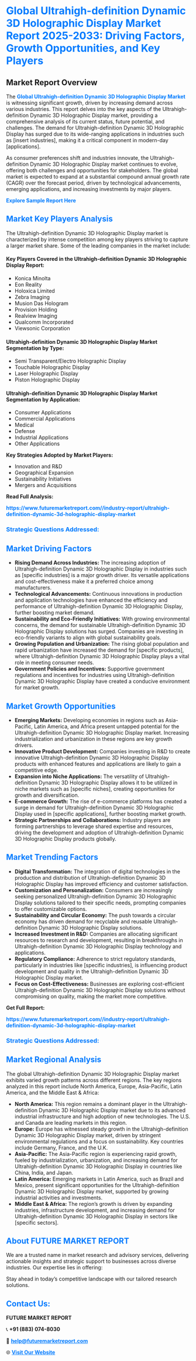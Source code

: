 <h1 style="color: #007BFF;">Global Ultrahigh-definition Dynamic 3D Holographic Display Market Report 2025-2033: Driving Factors, Growth Opportunities, and Key Players</h1>

<section id="overview">
<h2>Market Report Overview</h2>
<p>The <a href="https://www.futuremarketreport.com//industry-report/ultrahigh-definition-dynamic-3d-holographic-display-market" style="color: #007BFF; text-decoration: none;"><strong>Global Ultrahigh-definition Dynamic 3D Holographic Display Market</strong></a> is witnessing significant growth, driven by increasing demand across various industries. This report delves into the key aspects of the Ultrahigh-definition Dynamic 3D Holographic Display market, providing a comprehensive analysis of its current status, future potential, and challenges. The demand for Ultrahigh-definition Dynamic 3D Holographic Display has surged due to its wide-ranging applications in industries such as [insert industries], making it a critical component in modern-day [applications].</p>
<p>As consumer preferences shift and industries innovate, the Ultrahigh-definition Dynamic 3D Holographic Display market continues to evolve, offering both challenges and opportunities for stakeholders. The global market is expected to expand at a substantial compound annual growth rate (CAGR) over the forecast period, driven by technological advancements, emerging applications, and increasing investments by major players.</p>
</section>

<section id="overview">
<p><a href="https://www.futuremarketreport.com//request-sample/reportId=84248" style="color: #007BFF; text-decoration: none;"><strong>Explore Sample Report Here</strong></a></p>
</section>

<section id="key-players">
<h2 style="color: #007BFF;">Market Key Players Analysis</h2>
<p>The Ultrahigh-definition Dynamic 3D Holographic Display market is characterized by intense competition among key players striving to capture a larger market share. Some of the leading companies in the market include:</p>
<h4>Key Players Covered in the Ultrahigh-definition Dynamic 3D Holographic Display Report:</h4>
<ul><li>Konica Minolta</li><li>Eon Reality</li><li>Holoxica Limited</li><li>Zebra Imaging</li><li>Musion Das Hologram</li><li>Provision Holding</li><li>Realview Imaging</li><li>Qualcomm Incorporated</li><li>Viewsonic Corporation</li></ul>
<h4>Ultrahigh-definition Dynamic 3D Holographic Display Market Segmentation by Type:</h4>
<ul><li>Semi Transparent/Electro Holographic Display</li><li>Touchable Holographic Display</li><li>Laser Holographic Display</li><li>Piston Holographic Display</li></ul>

<h4>Ultrahigh-definition Dynamic 3D Holographic Display Market Segmentation by Application:</h4>
<ul><li>Consumer Applications</li><li>Commercial Applications</li><li>Medical</li><li>Defense</li><li>Industrial Applications</li><li>Other Applications</li></ul>
<p><strong>Key Strategies Adopted by Market Players:</strong></p>
<ul>
<li>Innovation and R&D</li>
<li>Geographical Expansion</li>
<li>Sustainability Initiatives</li>
<li>Mergers and Acquisitions</li>
</ul>
</section>

<section>
<p><strong>Read Full Analysis: </strong></p><a href="https://www.futuremarketreport.com//industry-report/ultrahigh-definition-dynamic-3d-holographic-display-market" style="color: #007BFF; text-decoration: none;"><strong>https://www.futuremarketreport.com//industry-report/ultrahigh-definition-dynamic-3d-holographic-display-market</strong></a>
<h3 style="color: #007BFF;">Strategic Questions Addressed:</h3>
</section>

<section id="driving-factors">
<h2 style="color: #007BFF;">Market Driving Factors</h2>
<ul>
<li><strong>Rising Demand Across Industries:</strong> The increasing adoption of Ultrahigh-definition Dynamic 3D Holographic Display in industries such as [specific industries] is a major growth driver. Its versatile applications and cost-effectiveness make it a preferred choice among manufacturers.</li>
<li><strong>Technological Advancements:</strong> Continuous innovations in production and application technologies have enhanced the efficiency and performance of Ultrahigh-definition Dynamic 3D Holographic Display, further boosting market demand.</li>
<li><strong>Sustainability and Eco-Friendly Initiatives:</strong> With growing environmental concerns, the demand for sustainable Ultrahigh-definition Dynamic 3D Holographic Display solutions has surged. Companies are investing in eco-friendly variants to align with global sustainability goals.</li>
<li><strong>Growing Population and Urbanization:</strong> The rising global population and rapid urbanization have increased the demand for [specific products], where Ultrahigh-definition Dynamic 3D Holographic Display plays a vital role in meeting consumer needs.</li>
<li><strong>Government Policies and Incentives:</strong> Supportive government regulations and incentives for industries using Ultrahigh-definition Dynamic 3D Holographic Display have created a conducive environment for market growth.</li>
</ul>
</section>

<section id="growth-opportunities">
<h2 style="color: #007BFF;">Market Growth Opportunities</h2>
<ul>
<li><strong>Emerging Markets:</strong> Developing economies in regions such as Asia-Pacific, Latin America, and Africa present untapped potential for the Ultrahigh-definition Dynamic 3D Holographic Display market. Increasing industrialization and urbanization in these regions are key growth drivers.</li>
<li><strong>Innovative Product Development:</strong> Companies investing in R&D to create innovative Ultrahigh-definition Dynamic 3D Holographic Display products with enhanced features and applications are likely to gain a competitive edge.</li>
<li><strong>Expansion into Niche Applications:</strong> The versatility of Ultrahigh-definition Dynamic 3D Holographic Display allows it to be utilized in niche markets such as [specific niches], creating opportunities for growth and diversification.</li>
<li><strong>E-commerce Growth:</strong> The rise of e-commerce platforms has created a surge in demand for Ultrahigh-definition Dynamic 3D Holographic Display used in [specific applications], further boosting market growth.</li>
<li><strong>Strategic Partnerships and Collaborations:</strong> Industry players are forming partnerships to leverage shared expertise and resources, driving the development and adoption of Ultrahigh-definition Dynamic 3D Holographic Display products globally.</li>
</ul>
</section>

<section id="trending-factors">
<h2 style="color: #007BFF;">Market Trending Factors</h2>
<ul>
<li><strong>Digital Transformation:</strong> The integration of digital technologies in the production and distribution of Ultrahigh-definition Dynamic 3D Holographic Display has improved efficiency and customer satisfaction.</li>
<li><strong>Customization and Personalization:</strong> Consumers are increasingly seeking personalized Ultrahigh-definition Dynamic 3D Holographic Display solutions tailored to their specific needs, prompting companies to offer customizable options.</li>
<li><strong>Sustainability and Circular Economy:</strong> The push towards a circular economy has driven demand for recyclable and reusable Ultrahigh-definition Dynamic 3D Holographic Display solutions.</li>
<li><strong>Increased Investment in R&D:</strong> Companies are allocating significant resources to research and development, resulting in breakthroughs in Ultrahigh-definition Dynamic 3D Holographic Display technology and applications.</li>
<li><strong>Regulatory Compliance:</strong> Adherence to strict regulatory standards, particularly in industries like [specific industries], is influencing product development and quality in the Ultrahigh-definition Dynamic 3D Holographic Display market.</li>
<li><strong>Focus on Cost-Effectiveness:</strong> Businesses are exploring cost-efficient Ultrahigh-definition Dynamic 3D Holographic Display solutions without compromising on quality, making the market more competitive.</li>
</ul>
</section>

<section>
<p><strong>Get Full Report: </strong></p><a href="https://www.futuremarketreport.com//industry-report/ultrahigh-definition-dynamic-3d-holographic-display-market" style="color: #007BFF; text-decoration: none;"><strong>https://www.futuremarketreport.com//industry-report/ultrahigh-definition-dynamic-3d-holographic-display-market</strong></a>
<h3 style="color: #007BFF;">Strategic Questions Addressed:</h3>
</section>


<section id="regional-analysis">
<h2 style="color: #007BFF;">Market Regional Analysis</h2>
<p>The global Ultrahigh-definition Dynamic 3D Holographic Display market exhibits varied growth patterns across different regions. The key regions analyzed in this report include North America, Europe, Asia-Pacific, Latin America, and the Middle East & Africa:</p>
<ul>
<li><strong>North America:</strong> This region remains a dominant player in the Ultrahigh-definition Dynamic 3D Holographic Display market due to its advanced industrial infrastructure and high adoption of new technologies. The U.S. and Canada are leading markets in this region.</li>
<li><strong>Europe:</strong> Europe has witnessed steady growth in the Ultrahigh-definition Dynamic 3D Holographic Display market, driven by stringent environmental regulations and a focus on sustainability. Key countries include Germany, France, and the U.K.</li>
<li><strong>Asia-Pacific:</strong> The Asia-Pacific region is experiencing rapid growth, fueled by industrialization, urbanization, and increasing demand for Ultrahigh-definition Dynamic 3D Holographic Display in countries like China, India, and Japan.</li>
<li><strong>Latin America:</strong> Emerging markets in Latin America, such as Brazil and Mexico, present significant opportunities for the Ultrahigh-definition Dynamic 3D Holographic Display market, supported by growing industrial activities and investments.</li>
<li><strong>Middle East & Africa:</strong> The region’s growth is driven by expanding industries, infrastructure development, and increasing demand for Ultrahigh-definition Dynamic 3D Holographic Display in sectors like [specific sectors].</li>
</ul>
</section>

<footer>
<h2 style="color: #007BFF;">About FUTURE MARKET REPORT</h2>
<p>We are a trusted name in market research and advisory services, delivering actionable insights and strategic support to businesses across diverse industries. Our expertise lies in offering:</p>

<p>Stay ahead in today’s competitive landscape with our tailored research solutions.</p>

<h2 style="color: #007BFF;">Contact Us:</h2>
<p><strong>FUTURE MARKET REPORT</strong></p>
<p>📞 <strong>+91 (883) 074-8030</strong></p>
<p>📧 <strong><a href="mailto:help@futuremarketreport.com" style="color: #007BFF;">help@futuremarketreport.com</a></strong></p>
<p>🌐 <strong><a href="https://www.futuremarketreport.com/" style="color: #007BFF;">Visit Our Website</a></strong></p>
</footer>
